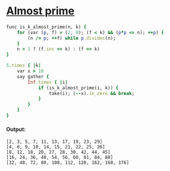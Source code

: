 [1]: http://rosettacode.org/wiki/Almost_prime

# [Almost prime][1]

```ruby
func is_k_almost_prime(n, k) {
    for (var (p, f) = (2, 0); (f < k) && (p*p <= n); ++p) {
        (n /= p; ++f) while p.divides(n);
    }
    n > 1 ? (f.inc == k) : (f == k)
}

5.times { |k|
    var x = 10
    say gather {
        Inf.times { |i|
            if (is_k_almost_prime(i, k)) {
                take(i); (--x).is_zero && break;
            }
        }
    }
}
```

#### Output:
```
[2, 3, 5, 7, 11, 13, 17, 19, 23, 29]
[4, 6, 9, 10, 14, 15, 21, 22, 25, 26]
[8, 12, 18, 20, 27, 28, 30, 42, 44, 45]
[16, 24, 36, 40, 54, 56, 60, 81, 84, 88]
[32, 48, 72, 80, 108, 112, 120, 162, 168, 176]
```
